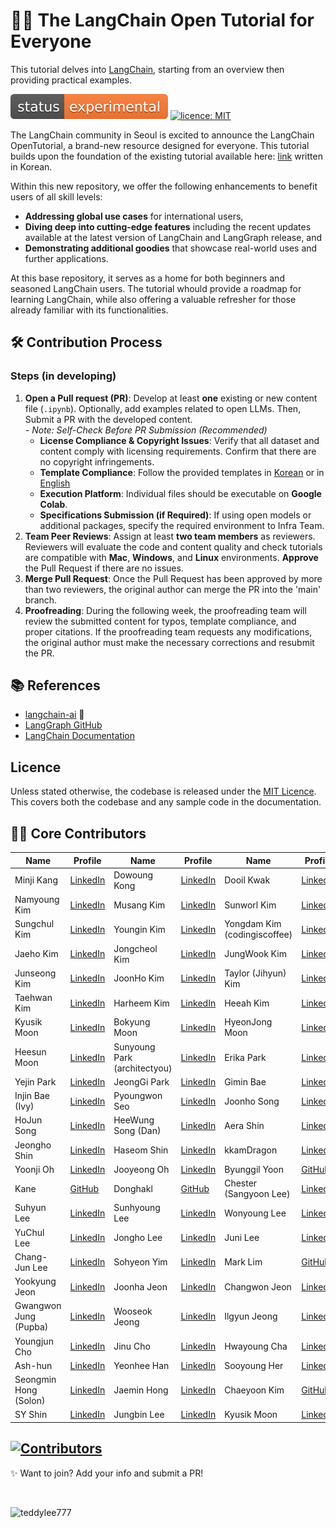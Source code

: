# 🦜️🔗 The LangChain Open Tutorial for Everyone

This tutorial delves into [LangChain](https://github.com/langchain-ai/langchain), starting from an overview then providing practical examples.

[![status: experimental](https://github.com/GIScience/badges/raw/master/status/experimental.svg)](https://github.com/GIScience/badges#experimental)
[![licence: MIT](https://img.shields.io/badge/Licence-MIT-yellow.svg)](https://opensource.org/licenses/MIT "MIT License")

The LangChain community in Seoul is excited to announce the LangChain OpenTutorial, a brand-new resource designed for everyone. This tutorial builds upon the foundation of the existing tutorial available here: [link](https://github.com/teddylee777/langchain-kr) written in Korean.

Within this new repository, we offer the following enhancements to benefit users of all skill levels:

- **Addressing global use cases** for international users,
- **Diving deep into cutting-edge features** including the recent updates available at the latest version of LangChain and LangGraph release, and
- **Demonstrating additional goodies** that showcase real-world uses and further applications.

At this base repository, it serves as a home for both beginners and seasoned LangChain users. The tutorial whould provide a roadmap for learning LangChain, while also offering a valuable refresher for those already familiar with its functionalities.

## 🛠️ Contribution Process
### Steps (in developing)
1. **Open a Pull request (PR)**: Develop at least **one** existing or new content file (`.ipynb`). Optionally, add examples related to open LLMs. Then, Submit a PR with the developed content.  
   *- Note: Self-Check Before PR Submission (Recommended)*
   - **License Compliance & Copyright Issues**: Verify that all dataset and content comply with licensing requirements. Confirm that there are no copyright infringements.
   - **Template Compliance**: Follow the provided templates in [Korean](https://github.com/LangChain-OpenTutorial/LangChain-OpenTutorial/tree/main/99-TEMPLATE/Korean) or in [English](https://github.com/LangChain-OpenTutorial/LangChain-OpenTutorial/tree/main/99-TEMPLATE/English)
   - **Execution Platform**: Individual files should be executable on **Google Colab**.
   - **Specifications Submission (if Required)**: If using open models or additional packages, specify the required environment to Infra Team.
2. **Team Peer Reviews**: Assign at least **two team members** as reviewers. Reviewers will evaluate the code and content quality and check tutorials are compatible with **Mac**, **Windows**, and **Linux** environments. **Approve** the Pull Request if there are no issues.
4. **Merge Pull Request**: Once the Pull Request has been approved by more than two reviewers, the original author can merge the PR into the 'main' branch.
5. **Proofreading**: During the following week, the proofreading team will review the submitted content for typos, template compliance, and proper citations. If the proofreading team requests any modifications, the original author must make the necessary corrections and resubmit the PR.

## 📚 References
- [langchain-ai](https://github.com/langchain-ai/langchain) 📖
- [LangGraph GitHub](https://github.com/langchain-ai/langgraph)
- [LangChain Documentation](https://python.langchain.com/docs/introduction/)

## Licence

Unless stated otherwise, the codebase is released under the [MIT Licence][1]. This covers both the codebase and any sample code in the documentation.

[1]: ./LICENCE

## 🧑‍💻 Core Contributors

| Name | Profile | Name | Profile | Name | Profile |
|------|---------|------|---------|------|---------|
| Minji Kang | [LinkedIn](https://www.linkedin.com/in/minji-kang-995b32230) | Dowoung Kong | [LinkedIn](https://www.linkedin.com/in/%EB%8F%84%EC%9B%85%EA%B3%B5) | Dooil Kwak | [LinkedIn](https://www.linkedin.com/in/dooil-kwak-1b068454/) |
| Namyoung Kim | [LinkedIn](https://www.linkedin.com/in/liniar/) | Musang Kim | [LinkedIn](https://www.linkedin.com/in/musang-kim/) | Sunworl Kim | [LinkedIn](https://www.linkedin.com/in/swkim123/) |
| Sungchul Kim | [LinkedIn](https://www.linkedin.com/in/sungchul-kim) | Youngin Kim | [LinkedIn](https://www.linkedin.com/in/youngin-normal-kim/) | Yongdam Kim (codingiscoffee) | [LinkedIn](https://www.linkedin.com/in/codingiscoffee/) |
| Jaeho Kim | [LinkedIn](https://www.linkedin.com/in/jaeho-kim-15914326b/) | Jongcheol Kim | [LinkedIn](https://www.linkedin.com/in/jongcheol-k-5585146b/) | JungWook Kim | [LinkedIn](https://www.linkedin.com/in/fastjw/) |
| Junseong Kim | [LinkedIn](https://www.linkedin.com/in/%EC%A4%80%EC%84%B1-%EA%B9%80-591b351b2/) | JoonHo Kim | [LinkedIn](https://www.linkedin.com/in/joonho-kim-844683180/) | Taylor (Jihyun) Kim | [LinkedIn](https://www.linkedin.com/in/jihyun-kim-361b2b309/) |
| Taehwan Kim | [LinkedIn](https://www.linkedin.com/in/taehwan-kim-911b67147) | Harheem Kim | [LinkedIn](https://www.linkedin.com/in/harheemk/) | Heeah Kim | [LinkedIn](https://www.linkedin.com/in/kimheeah) |
| Kyusik Moon | [LinkedIn](https://www.linkedin.com/in/moon-q-575245189/) | Bokyung Moon | [LinkedIn](https://www.linkedin.com/in/bokyungisagod/) | HyeonJong Moon | [LinkedIn](https://www.linkedin.com/in/moonhj/) |
| Heesun Moon | [LinkedIn](https://www.linkedin.com/in/moonheesun33/) | Sunyoung Park (architectyou) | [LinkedIn](https://www.linkedin.com/in/architectyou) | Erika Park | [LinkedIn](https://www.linkedin.com/in/yeonseo-park-094193198) |
| Yejin Park | [LinkedIn](https://www.linkedin.com/in/ppakyeah) | JeongGi Park | [LinkedIn](https://www.linkedin.com/in/jeonggipark/) | Gimin Bae | [LinkedIn](https://www.linkedin.com/in/baem1n/) |
| Injin Bae (Ivy) | [LinkedIn](https://www.linkedin.com/in/ivy-bae/) | Pyoungwon Seo | [LinkedIn](https://www.linkedin.com/in/pyoungwon/) | Joonho Song | [LinkedIn](https://www.linkedin.com/in/pangpanggod/) |
| HoJun Song | [LinkedIn](https://www.linkedin.com/in/rojun/) | HeeWung Song (Dan) | [LinkedIn](https://www.linkedin.com/in/kofsitho/) | Aera Shin | [LinkedIn](https://www.linkedin.com/in/shinar/) |
| Jeongho Shin | [LinkedIn](https://www.linkedin.com/in/purplecollar/) | Haseom Shin | [LinkedIn](https://www.linkedin.com/in/ihagi/) | kkamDragon | [LinkedIn](https://www.linkedin.com/in/kkamDragon) |
| Yoonji Oh | [LinkedIn](https://www.linkedin.com/in/5yoon) | Jooyeong Oh | [LinkedIn](http://www.linkedin.com/in/secludor) | Byunggil Yoon | [GitHub](https://github.com/acho98) |
| Kane | [GitHub](https://github.com/HarryKane11) | Donghakl | [GitHub](https://github.com/stsr1284) | Chester (Sangyoon Lee) | [LinkedIn](https://www.linkedin.com/in/sangyoon-lee-75a62784/) |
| Suhyun Lee | [LinkedIn](https://www.linkedin.com/in/suhyun-lee-476803311) | Sunhyoung Lee | [LinkedIn](https://www.linkedin.com/in/icarus-sunhyoung) | Wonyoung Lee | [LinkedIn](https://www.linkedin.com/in/wonyounglee-wbws) |
| YuChul Lee | [LinkedIn](https://www.linkedin.com/in/leeyuchul0809/) | Jongho Lee | [LinkedIn](https://www.linkedin.com/in/LeeJH8938) | Juni Lee | [LinkedIn](https://www.linkedin.com/in/ee-juni/) |
| Chang-Jun Lee | [LinkedIn](https://www.linkedin.com/in/cjleeno1/) | Sohyeon Yim | [LinkedIn](https://www.linkedin.com/in/sohyunwriter) | Mark Lim | [GitHub](https://github.com/obov) |
| Yookyung Jeon | [LinkedIn](https://www.linkedin.com/in/sirena-45b2a6250) | Joonha Jeon | [LinkedIn](https://www.linkedin.com/in/joonha-jeon-80619ab1/) | Changwon Jeon | [LinkedIn](https://www.linkedin.com/in/changwon-jeon-001b1867) |
| Gwangwon Jung (Pupba) | [LinkedIn](https://www.linkedin.com/in/gwangwon-jung-5287a7275) | Wooseok Jeong | [LinkedIn](https://www.linkedin.com/in/wooseok-j-david) | Ilgyun Jeong | [LinkedIn](https://www.linkedin.com/in/ilgyun-jeong) |
| Youngjun Cho | [LinkedIn](https://www.linkedin.com/in/choincnp/) | Jinu Cho | [LinkedIn](https://www.linkedin.com/in/jinucho/) | Hwayoung Cha | [LinkedIn](https://www.linkedin.com/in/hwayoung-cha/) |
| Ash-hun | [LinkedIn](https://www.linkedin.com/in/choijaehun/) | Yeonhee Han | [LinkedIn](https://www.linkedin.com/in/yeonhee-han-64160a177/) | Sooyoung Her | [LinkedIn](https://www.linkedin.com/in/sooyoung-her-3b0720b3) |
| Seongmin Hong (Solon) | [LinkedIn](https://www.linkedin.com/in/oursophy/) | Jaemin Hong | [LinkedIn](https://www.linkedin.com/in/geminii01/) | Chaeyoon Kim | [GitHub](https://github.com/chaeyoonyunakim/) |
| SY Shin | [LinkedIn](https://github.com/syshin0116)| Jungbin Lee | [LinkedIn](https://www.linkedin.com/in/jungbin-lee-7b9810311/) | Kyusik Moon | [LinkedIn](https://www.linkedin.com/in/moon-q-575245189/) |


[![Contributors](https://contrib.rocks/image?repo=LangChain-OpenTutorial/LangChain-OpenTutorial&max=5000)](https://github.com/LangChain-OpenTutorial/LangChain-OpenTutorial/graphs/contributors)
---

✨ Want to join? Add your info and submit a PR!

<br/>
<p><a href="https://www.buymeacoffee.com/teddylee777"> <img align="left" src="https://cdn.buymeacoffee.com/buttons/v2/default-yellow.png" height="50" width="210" alt="teddylee777" /></a></p>
